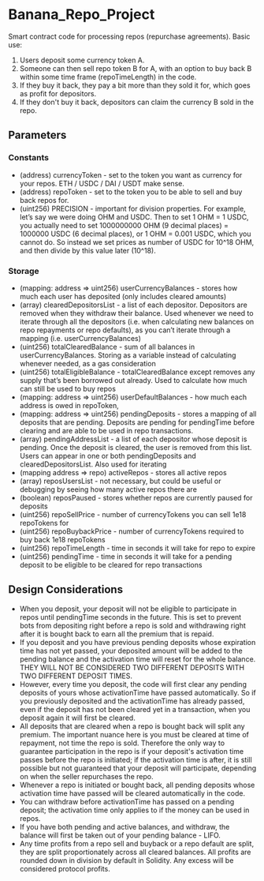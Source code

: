 # Banana_Repo_Project

Smart contract code for processing repos (repurchase agreements). Basic use:

1. Users deposit some currency token A.
2. Someone can then sell repo token B for A, with an option to buy back B within some time frame (repoTimeLength) in the code.
3. If they buy it back, they pay a bit more than they sold it for, which goes as profit for depositors.
4. If they don't buy it back, depositors can claim the currency B sold in the repo.

## Parameters ##

### Constants ###  

* (address) currencyToken - set to the token you want as currency for your repos. ETH / USDC / DAI / USDT make sense.
* (address) repoToken - set to the token you to be able to sell and buy back repos for.
* (uint256) PRECISION - important for division properties. For example, let’s say we were doing OHM and USDC. Then to set 1 OHM = 1 USDC, you actually need to set 1000000000 OHM (9 decimal places) = 1000000 USDC (6 decimal places), or 1 OHM = 0.001 USDC, which you cannot do. So instead we set prices as number of USDC for 10^18 OHM, and then divide by this value later (10^18).

### Storage ###

* (mapping: address => uint256) userCurrencyBalances - stores how much each user has deposited (only includes cleared amounts)
* (array) clearedDepositorsList - a list of each depositor. Depositors are removed when they withdraw their balance. Used whenever we need to iterate through all the depositors (i.e. when calculating new balances on repo repayments or repo defaults), as you can’t iterate through a mapping (i.e. userCurrencyBalances)
* (uint256) totalClearedBalance - sum of all balances in userCurrencyBalances. Storing as a variable instead of calculating whenever needed, as a gas consideration
* (uint256) totalEligibleBalance - totalClearedBalance except removes any supply that’s been borrowed out already. Used to calculate how much can still be used to buy repos
* (mapping: address => uint256) userDefaultBalances - how much each address is owed in repoToken, 
* (mapping: address => uint256) pendingDeposits -  stores a mapping of all deposits that are pending. Deposits are pending for pendingTime before clearing and are able to be used in repo transactions. 
* (array) pendingAddressList - a list of each depositor whose deposit is pending. Once the deposit is cleared, the user is removed from this list. Users can appear in one or both pendingDeposits and clearedDepositorsList. Also used for iterating
* (mapping address => repo) activeRepos - stores all active repos
* (array) reposUsersList - not necessary, but could be useful or debugging by seeing how many active repos there are
* (boolean) reposPaused - stores whether repos are currently paused for deposits
* (uint256) repoSellPrice - number of currencyTokens you can sell 1e18 repoTokens for
* (uint256) repoBuybackPrice - number of currencyTokens required to buy back 1e18 repoTokens
* (uint256) repoTimeLength - time in seconds it will take for repo to expire  
* (uint256) pendingTime - time in seconds it will take for a pending deposit to be eligible to be cleared for repo transactions

## Design Considerations ## 

* When you deposit, your deposit will not be eligible to participate in repos until pendingTime seconds in the future. This is set to prevent bots from depositing right before a repo is sold and withdrawing right after it is bought back to earn all the premium that is repaid.
* If you deposit and you have previous pending deposits whose expiration time has not yet passed, your deposited amount will be added to the pending balance and the activation time will reset for the whole balance. THEY WILL NOT BE CONSIDERED TWO DIFFERENT DEPOSITS WITH TWO DIFFERENT DEPOSIT TIMES.
* However, every time you deposit, the code will first clear any pending deposits of yours whose activationTime have passed automatically. So if you previously deposited and the activationTime has already passed, even if the deposit has not been cleared yet in a transaction, when you deposit again it will first be cleared.
* All deposits that are cleared when a repo is bought back will split any premium. The important nuance here is you must be cleared at time of repayment, not time the repo is sold. Therefore the only way to guarantee participation in the repo is if your deposit's activation time passes before the repo is initiated; if the activation time is after, it is still possible but not guaranteed that your deposit will participate, depending on when the seller repurchases the repo.
* Whenever a repo is initiated or bought back, all pending deposits whose activation time have passed will be cleared automatically in the code.
* You can withdraw before activationTime has passed on a pending deposit; the activation time only applies to if the money can be used in repos.
* If you have both pending and active balances, and withdraw, the balance will first be taken out of your pending balance - LIFO.
* Any time profits from a repo sell and buyback or a repo default are split, they are split proportionately across all cleared balances. All profits are rounded down in division by default in Solidity. Any excess will be considered protocol profits.
